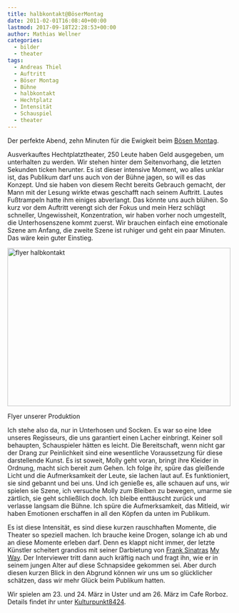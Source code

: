 ```yaml
---
title: halbkontakt@BöserMontag
date: 2011-02-01T16:08:40+00:00
lastmod: 2017-09-18T22:28:53+00:00
author: Mathias Wellner
categories:
  - bilder
  - theater
tags:
  - Andreas Thiel
  - Auftritt
  - Böser Montag
  - Bühne
  - halbkontakt
  - Hechtplatz
  - Intensität
  - Schauspiel
  - theater
---
```

Der perfekte Abend, zehn Minuten für die Ewigkeit beim [Bösen Montag](http://www.boesermontag.ch/). 

Ausverkauftes Hechtplatztheater, 250 Leute haben Geld ausgegeben, um unterhalten zu werden. Wir stehen hinter dem Seitenvorhang, die letzten Sekunden ticken herunter. Es ist dieser intensive Moment, wo alles unklar ist, das Publikum darf uns auch von der Bühne jagen, so will es das Konzept. Und sie haben von diesem Recht bereits Gebrauch gemacht, der Mann mit der Lesung wirkte etwas geschafft nach seinem Auftritt. Lautes Fußtrampeln hatte ihm einiges abverlangt. Das könnte uns auch blühen. So kurz vor dem Auftritt verengt sich der Fokus und mein Herz schlägt schneller, Ungewissheit, Konzentration, wir haben vorher noch umgestellt, die Unterhosenszene kommt zuerst. Wir brauchen einfach eine emotionale Szene am Anfang, die zweite Szene ist ruhiger und geht ein paar Minuten. Das wäre kein guter Einstieg. 

<div style="width: 510px" class="wp-caption aligncenter">
  <a href="http://www.flickr.com/photos/mwellner/5377679426/" title="flyer halbkontakt by mwellner, on Flickr"><img src="http://farm6.static.flickr.com/5243/5377679426_f835fea6ef.jpg" width="500" height="355" alt="flyer halbkontakt" /></a>
  
  <p class="wp-caption-text">
    Flyer unserer Produktion<br />
  </p>
</div>

Ich stehe also da, nur in Unterhosen und Socken. Es war so eine Idee unseres Regisseurs, die uns garantiert einen Lacher einbringt. Keiner soll behaupten, Schauspieler hätten es leicht. Die Bereitschaft, wenn nicht gar der Drang zur Peinlichkeit sind eine wesentliche Voraussetzung für diese darstellende Kunst. Es ist soweit, Molly geht voran, bringt ihre Kleider in Ordnung, macht sich bereit zum Gehen. Ich folge ihr, spüre das gleißende Licht und die Aufmerksamkeit der Leute, sie lachen laut auf. Es funktioniert, sie sind gebannt und bei uns. Und ich genieße es, alle schauen auf uns, wir spielen sie Szene, ich versuche Molly zum Bleiben zu bewegen, umarme sie zärtlich, sie geht schließlich doch. Ich bleibe enttäuscht zurück und verlasse langsam die Bühne. Ich spüre die Aufmerksamkeit, das Mitleid, wir haben Emotionen erschaffen in all den Köpfen da unten im Publikum. 

Es ist diese Intensität, es sind diese kurzen rauschhaften Momente, die Theater so speziell machen. Ich brauche keine Drogen, solange ich ab und an diese Momente erleben darf. Denn es klappt nicht immer, der letzte Künstler scheitert grandios mit seiner Darbietung von [Frank Sinatras](http://de.wikipedia.org/wiki/Frank_Sinatra) [My Way](http://de.wikipedia.org/wiki/My_Way). Der Interviewer tritt dann auch kräftig nach und fragt ihn, wie er in seinem jungen Alter auf diese Schnapsidee gekommen sei. Aber durch diesen kurzen Blick in den Abgrund können wir uns um so glücklicher schätzen, dass wir mehr Glück beim Publikum hatten. 

Wir spielen am 23. und 24. März in Uster und am 26. März im Cafe Rorboz. Details findet ihr unter [Kulturpunkt8424](http://www.kulturpunkt8424.ch/Theater_frischfleisch.html).